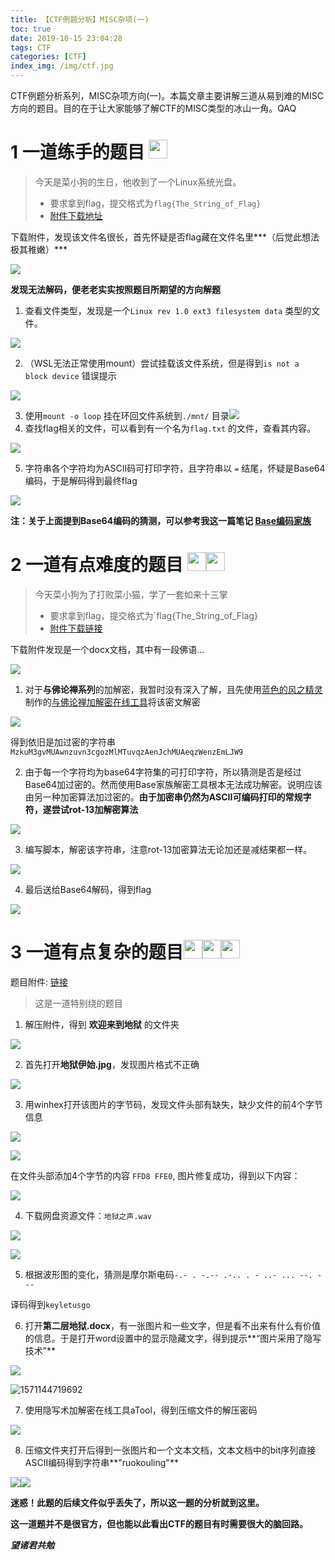 ```yaml
---
title: 【CTF例题分析】MISC杂项(一)
toc: true
date: 2019-10-15 23:04:28
tags: CTF
categories: [CTF]
index_img: /img/ctf.jpg
---
```


CTF例题分析系列，MISC杂项方向(一)。本篇文章主要讲解三道从易到难的MISC方向的题目。目的在于让大家能够了解CTF的MISC类型的冰山一角。QAQ

# 1 一道练手的题目 <img src = "https://raw.githubusercontent.com/QGrain/picBed/master/img/star_icon.png" width = 30>

> 今天是菜小狗的生日，他收到了一个Linux系统光盘。
>
> - 要求拿到flag，提交格式为`flag{The_String_of_Flag}`
> - [附件下载地址](https://adworld.xctf.org.cn/media/task/attachments/630a886233764ec2a63f305f318c8baa)

<!--more-->

下载附件，发现该文件名很长，首先怀疑是否flag藏在文件名里***（后觉此想法极其稚嫩）***

![](https://raw.githubusercontent.com/QGrain/picBed/master/img/20191015171511.png)

**发现无法解码，便老老实实按照题目所期望的方向解题**

1. 查看文件类型，发现是一个`Linux rev 1.0 ext3 filesystem data` 类型的文件。

![](https://raw.githubusercontent.com/QGrain/picBed/master/img/20191015164116.png)

2. （WSL无法正常使用mount）尝试挂载该文件系统，但是得到`is not a block device` 错误提示

![](https://raw.githubusercontent.com/QGrain/picBed/master/img/20191015172410.png)

3. 使用`mount -o loop`  挂在环回文件系统到`./mnt/` 目录![](https://raw.githubusercontent.com/QGrain/picBed/master/img/20191015172741.png)
4. 查找flag相关的文件，可以看到有一个名为`flag.txt` 的文件，查看其内容。

![](https://raw.githubusercontent.com/QGrain/picBed/master/img/20191015184534.png)

5. 字符串各个字符均为ASCII码可打印字符，且字符串以 `=` 结尾，怀疑是Base64编码，于是解码得到最终flag

![](https://raw.githubusercontent.com/QGrain/picBed/master/img/20191015184920.png)

**注：关于上面提到Base64编码的猜测，可以参考我这一篇笔记 [Base编码家族]([https://qgrain.github.io/2019/10/15/Base%E7%BC%96%E7%A0%81/](https://qgrain.github.io/2019/10/15/Base编码/))**



# 2 一道有点难度的题目 <img src = "https://raw.githubusercontent.com/QGrain/picBed/master/img/star_icon.png" width = 30><img src = "https://raw.githubusercontent.com/QGrain/picBed/master/img/star_icon.png" width = 30>

> 今天菜小狗为了打败菜小猫，学了一套如来十三掌
>
> - 要求拿到flag，提交格式为`flag{The_String_of_Flag}
> - [附件下载链接](https://adworld.xctf.org.cn/media/task/attachments/26b2be68dfb841b9914e97315505effb.docx)

下载附件发现是一个docx文档，其中有一段佛语...

![](https://raw.githubusercontent.com/QGrain/picBed/master/img/20191015225149.png)

1. 对于**与佛论禅系列**的加解密，我暂时没有深入了解，且先使用[蓝色的风之精灵](http://weibo.com/selphy/)制作的[与佛论禅加解密在线工具](http://www.keyfc.net/bbs/tools/tudoucode.aspx)将该密文解密

![](https://raw.githubusercontent.com/QGrain/picBed/master/img/20191015225556.png)

得到依旧是加过密的字符串`MzkuM3gvMUAwnzuvn3cgozMlMTuvqzAenJchMUAeqzWenzEmLJW9`

2. 由于每一个字符均为base64字符集的可打印字符，所以猜测是否是经过Base64加过密的。然而使用Base家族解密工具根本无法成功解密。说明应该由另一种加密算法加过密的。**由于加密串仍然为ASCII可编码打印的常规字符，遂尝试rot-13加解密算法**

![](https://raw.githubusercontent.com/QGrain/picBed/master/img/20191015225918.png)

3. 编写脚本，解密该字符串，注意rot-13加密算法无论加还是减结果都一样。

![](https://raw.githubusercontent.com/QGrain/picBed/master/img/20191015230007.png)

4. 最后送给Base64解码，得到flag

![](https://raw.githubusercontent.com/QGrain/picBed/master/img/20191015230129.png)



# 3 一道有点复杂的题目<img src = "https://raw.githubusercontent.com/QGrain/picBed/master/img/star_icon.png" width = 30><img src = "https://raw.githubusercontent.com/QGrain/picBed/master/img/star_icon.png" width = 30><img src = "https://raw.githubusercontent.com/QGrain/picBed/master/img/star_icon.png" width = 30>

题目附件: [链接](http://ctf5.shiyanbar.com/stega/hell/欢迎来到地狱.zip)

> 这是一道特别绕的题目

1. 解压附件，得到 **欢迎来到地狱** 的文件夹

![](https://raw.githubusercontent.com/QGrain/picBed/master/img/20191015191108.png)

2. 首先打开**地狱伊始.jpg**，发现图片格式不正确

![](https://raw.githubusercontent.com/QGrain/picBed/master/img/20191015191232.png)

3. 用winhex打开该图片的字节码，发现文件头部有缺失，缺少文件的前4个字节信息

![](https://raw.githubusercontent.com/QGrain/picBed/master/img/20191015192538.png)

![](https://raw.githubusercontent.com/QGrain/picBed/master/img/20191015192222.png)

在文件头部添加4个字节的内容 `FFD8 FFE0`, 图片修复成功，得到以下内容：

![](https://raw.githubusercontent.com/QGrain/picBed/master/img/20191015192044.png)

4. 下载网盘资源文件：`地狱之声.wav`

![](https://raw.githubusercontent.com/QGrain/picBed/master/img/20191015192859.png)

![](https://raw.githubusercontent.com/QGrain/picBed/master/img/20191015194913.png)

5. 根据波形图的变化，猜测是摩尔斯电码`-.- . -.-- .-.. . - ..- ... --. --- `

译码得到`keyletusgo`

6. 打开**第二层地狱.docx**，有一张图片和一些文字，但是看不出来有什么有价值的信息。于是打开word设置中的显示隐藏文字，得到提示**“图片采用了隐写技术”**

![](https://raw.githubusercontent.com/QGrain/picBed/master/img/20191015210549.png)

![1571144719692](C:\Users\zhiyu\AppData\Roaming\Typora\typora-user-images\1571144719692.png)

7. 使用隐写术加解密在线工具aTool，得到压缩文件的解压密码

![](https://raw.githubusercontent.com/QGrain/picBed/master/img/20191015212504.png)

8. 压缩文件夹打开后得到一张图片和一个文本文档，文本文档中的bit序列直接ASCII编码得到字符串**"ruokouling"**

![](https://raw.githubusercontent.com/QGrain/picBed/master/img/20191015213006.png)![](https://raw.githubusercontent.com/QGrain/picBed/master/img/20191015212829.png)

**迷惑！此题的后续文件似乎丢失了，所以这一题的分析就到这里。**

**这一道题并不是很官方，但也能以此看出CTF的题目有时需要很大的脑回路。**

***望诸君共勉***

